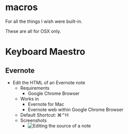 macros
======

For all the things I wish were built-in.

These are all for OSX only.


Keyboard Maestro
================

Evernote
--------

- Edit the HTML of an Evernote note
    - Requirements
        - Google Chrome Browser
    - Works in
        - Evernote for Mac
        - Evernote web within Google Chrome Browser 
    - Default Shortcut: ⌘⌃H
    - Screenshots
        - ![Editing the source of a note](https://dl.dropboxusercontent.com/u/3015062/Github/smj10j/macros/EditEvernoteAsHtml.png "Editing a note")